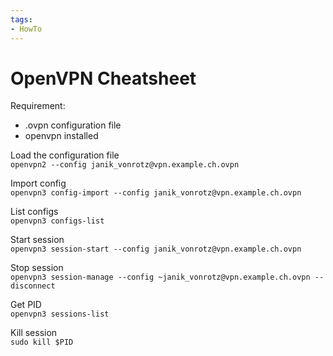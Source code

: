 ```yaml
---
tags:
- HowTo
---
```

# OpenVPN Cheatsheet

Requirement:
* .ovpn configuration file
* openvpn installed

Load the configuration file\
`openvpn2 --config janik_vonrotz@vpn.example.ch.ovpn`

Import config\
`openvpn3 config-import --config janik_vonrotz@vpn.example.ch.ovpn`

List configs\
`openvpn3 configs-list`

Start session\
`openvpn3 session-start --config janik_vonrotz@vpn.example.ch.ovpn`

Stop session\
`openvpn3 session-manage --config ~janik_vonrotz@vpn.example.ch.ovpn --disconnect`

Get PID\
`openvpn3 sessions-list`

Kill session\
`sudo kill $PID`